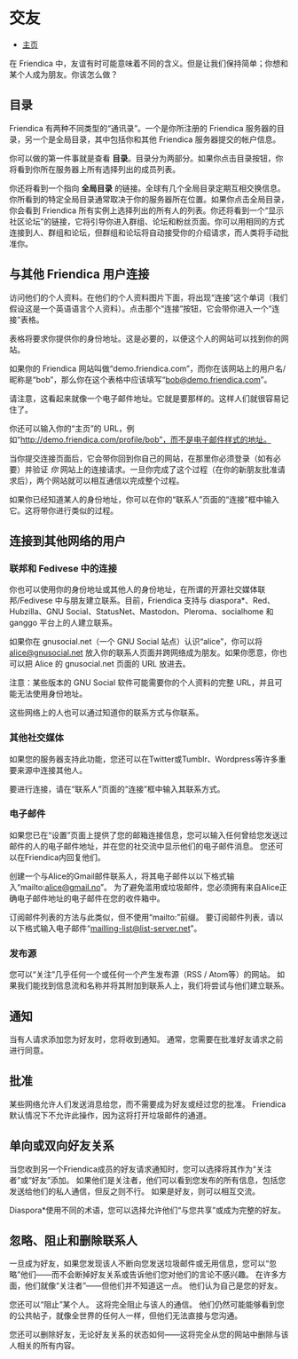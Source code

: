 交友
==============

* [主页](help)

在 Friendica 中，友谊有时可能意味着不同的含义。但是让我们保持简单；你想和某个人成为朋友。你该怎么做？

目录
---
Friendica 有两种不同类型的“通讯录”。一个是你所注册的 Friendica 服务器的目录，另一个是全局目录，其中包括你和其他 Friendica 服务器提交的帐户信息。

你可以做的第一件事就是查看 **目录**。目录分为两部分。如果你点击目录按钮，你将看到你所在服务器上所有选择列出的成员列表。

你还将看到一个指向 **全局目录** 的链接。全球有几个全局目录定期互相交换信息。你所看到的特定全局目录通常取决于你的服务器所在位置。如果你点击全局目录，你会看到 Friendica 所有实例上选择列出的所有人的列表。你还将看到一个“显示社区论坛”的链接，它将引导你进入群组、论坛和粉丝页面。你可以用相同的方式连接到人、群组和论坛，但群组和论坛将自动接受你的介绍请求，而人类将手动批准你。

与其他 Friendica 用户连接
---

访问他们的个人资料。在他们的个人资料图片下面，将出现“连接”这个单词（我们假设这是一个英语语言个人资料）。点击那个“连接”按钮，它会带你进入一个“连接”表格。

表格将要求你提供你的身份地址。这是必要的，以便这个人的网站可以找到你的网站。

如果你的 Friendica 网站叫做“demo.friendica.com”，而你在该网站上的用户名/昵称是“bob”，那么你在这个表格中应该填写“bob@demo.friendica.com”。

请注意，这看起来就像一个电子邮件地址。它就是要那样的。这样人们就很容易记住了。

你还可以输入你的“主页”的 URL，例如“http://demo.friendica.com/profile/bob”，而不是电子邮件样式的地址。

当你提交连接页面后，它会带你回到你自己的网站，在那里你必须登录（如有必要）并验证 *你* 网站上的连接请求。一旦你完成了这个过程（在你的新朋友批准请求后），两个网站就可以相互通信以完成整个过程。

如果你已经知道某人的身份地址，你可以在你的“联系人”页面的“连接”框中输入它。这将带你进行类似的过程。

连接到其他网络的用户
---

### 联邦和 Fedivese 中的连接
你也可以使用你的身份地址或其他人的身份地址，在所谓的开源社交媒体联邦/Fedivese 中与朋友建立联系。目前，Friendica 支持与 diaspora*、Red、Hubzilla、GNU Social、StatusNet、Mastodon、Pleroma、socialhome 和 ganggo 平台上的人建立联系。

如果你在 gnusocial.net（一个 GNU Social 站点）认识“alice”，你可以将 alice@gnusocial.net 放入你的联系人页面并跨网络成为朋友。如果你愿意，你也可以把 Alice 的 gnusocial.net 页面的 URL 放进去。

注意：某些版本的 GNU Social 软件可能需要你的个人资料的完整 URL，并且可能无法使用身份地址。

这些网络上的人也可以通过知道你的联系方式与你联系。

### 其他社交媒体
如果您的服务器支持此功能，您还可以在Twitter或Tumblr、Wordpress等许多重要来源中连接其他人。

要进行连接，请在“联系人”页面的“连接”框中输入其联系方式。

### 电子邮件
如果您已在“设置”页面上提供了您的邮箱连接信息，您可以输入任何曾给您发送过邮件的人的电子邮件地址，并在您的社交流中显示他们的电子邮件消息。
您还可以在Friendica内回复他们。

创建一个与Alice的Gmail邮件联系人，将其电子邮件以以下格式输入“mailto:alice@gmail.no”。
为了避免滥用或垃圾邮件，您必须拥有来自Alice正确电子邮件地址的电子邮件在您的收件箱中。

订阅邮件列表的方法与此类似，但不使用“mailto:”前缀。
要订阅邮件列表，请以以下格式输入电子邮件“mailling-list@list-server.net”。

### 发布源
您可以“关注”几乎任何一个或任何一个产生发布源（RSS / Atom等）的网站。
如果我们能找到信息流和名称并将其附加到联系人上，我们将尝试与他们建立联系。

通知
---
当有人请求添加您为好友时，您将收到通知。
通常，您需要在批准好友请求之前进行同意。

批准
---
某些网络允许人们发送消息给您，而不需要成为好友或经过您的批准。
Friendica默认情况下不允许此操作，因为这将打开垃圾邮件的通道。

单向或双向好友关系
---
当您收到另一个Friendica成员的好友请求通知时，您可以选择将其作为“关注者”或“好友”添加。
如果他们是关注者，他们可以看到您发布的所有信息，包括您发送给他们的私人通信，但反之则不行。
如果是好友，则可以相互交流。

Diaspora*使用不同的术语，您可以选择允许他们“与您共享”或成为完整的好友。

忽略、阻止和删除联系人
---
一旦成为好友，如果您发现该人不断向您发送垃圾邮件或无用信息，您可以“忽略”他们——而不会断掉好友关系或告诉他们您对他们的言论不感兴趣。
在许多方面，他们就像“关注者”——但他们并不知道这一点。
他们认为自己是您的好友。

您还可以“阻止”某个人。
这将完全阻止与该人的通信。
他们仍然可能能够看到您的公共帖子，就像全世界的任何人一样，但他们无法直接与您沟通。

您还可以删除好友，无论好友关系的状态如何——这将完全从您的网站中删除与该人相关的所有内容。
